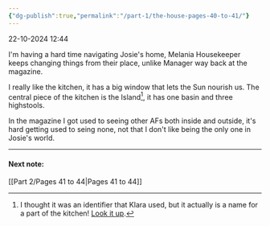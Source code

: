 ```yaml
---
{"dg-publish":true,"permalink":"/part-1/the-house-pages-40-to-41/"}
---
```


22-10-2024 12:44

I'm having a hard time navigating Josie's home, Melania Housekeeper keeps changing things from their place, unlike Manager way back at the magazine.

I really like the kitchen, it has a big window that lets the Sun nourish us. The central piece of the kitchen is the Island[^1], it has one basin and three highstools.

In the magazine I got used to seeing other AFs both inside and outside, it's hard getting used to seing none, not that I don't like being the only one in Josie's world.

[^1]: I thought it was an identifier that Klara used, but it actually is a name for a part of the kitchen! [Look it up](https://es.slideshare.net/slideshow/kitchen-diagram-33844731/33844731).
___
#### Next note:
[[Part 2/Pages 41 to 44\|Pages 41 to 44]]



